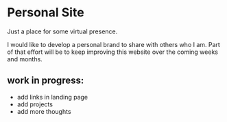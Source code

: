 # Personal Site
Just a place for some virtual presence.

I would like to develop a personal brand to share with others who I am. 
Part of that effort will be to keep improving this website over the coming weeks and months.


## work in progress:

* add links in landing page
* add projects
* add more thoughts
